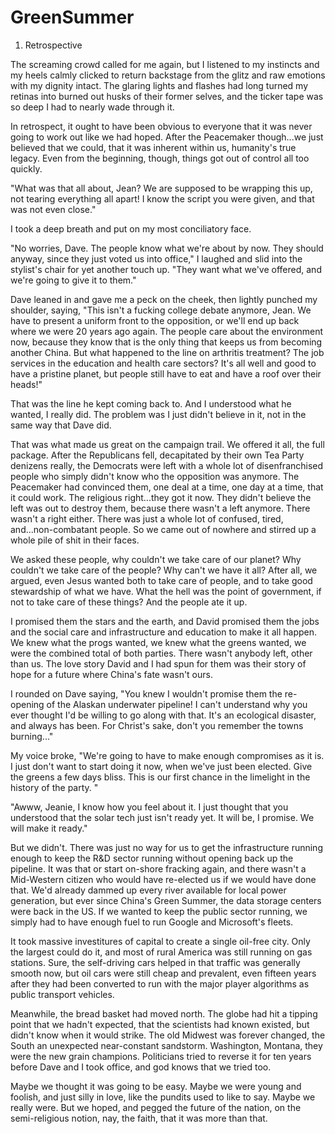 GreenSummer
===========


1. Retrospective  

The screaming crowd called for me again, but I listened to my instincts and my heels calmly clicked to return backstage from the glitz and raw emotions with my dignity intact.  The glaring lights and flashes had long turned my retinas into burned out husks of their former selves, and the ticker tape was so deep I had to nearly wade through it. 

In retrospect, it ought to have been obvious to everyone that it was never going to work out like we had hoped. After the Peacemaker though...we just believed that we could, that it was inherent within us, humanity's true legacy.  Even from the beginning, though, things got out of control all too quickly. 

"What was that all about, Jean?  We are supposed to be wrapping this up, not tearing everything all apart!  I know the script you were given, and that was not even close."

I took a deep breath and put on my most conciliatory face. 

"No worries, Dave.  The people know what we're about by now.  They should anyway, since they just voted us into office," I laughed and slid into the stylist's chair for yet another touch up. "They want what we've offered, and we're going to give it to them."

Dave leaned in and gave me a peck on the cheek, then lightly punched my shoulder, saying, "This isn't a fucking college debate anymore, Jean.  We have to present a uniform front to the opposition, or we'll end up back where we were 20 years ago again.  The people care about the environment now, because they know that is the only thing that keeps us from becoming another China.  But what happened to the line on arthritis treatment?  The job services in the education and health care sectors?  It's all well and good to have a pristine planet, but people still have to eat and have a roof over their heads!"

That was the line he kept coming back to. And I understood what he wanted, I really did.  The problem was I just didn't believe in it, not in the same way that Dave did.  

That was what made us great on the campaign trail. We offered it all, the full package.  After the Republicans fell, decapitated by their own Tea Party denizens really, the Democrats were left with a whole lot of disenfranchised people who simply didn't know who the opposition was anymore. The Peacemaker had convinced them, one deal at a time, one day at a time, that it could work.  The religious right...they got it now. They didn't believe the left was out to destroy them, because there wasn't a left anymore. There wasn't a right either.  There was just a whole lot of confused, tired, and...non-combatant people.   So we came out of nowhere and stirred up a whole pile of shit in their faces.

We asked these people, why couldn't we take care of our planet?  Why couldn't we take care of the people? Why can't we have it all? After all, we argued, even Jesus wanted both to take care of people, and to take good stewardship of what we have. What the hell was the point of government, if not to take care of these things?  And the people ate it up. 

I promised them the stars and the earth, and David promised them the jobs and the social care and infrastructure and education to make it all happen.  We knew what the progs wanted, we knew what the greens wanted, we were the combined total of both parties.  There wasn't anybody left, other than us.  The love story David and I had spun for them was their story of hope for a future where China's fate wasn't ours.  

I rounded on Dave saying, "You knew I wouldn't promise them the re-opening of the Alaskan underwater pipeline!  I can't understand why you ever thought I'd be willing to go along with that.  It's an ecological disaster, and always has been. For Christ's sake, don't you remember the towns burning..."

My voice broke, "We're going to have to make enough compromises as it is. I just don't want to start doing it now, when we've just been elected. Give the greens a few days bliss.  This is our first chance in the limelight in the history of the party. "

"Awww, Jeanie, I know how you feel about it. I just thought that you understood that the solar tech just isn't ready yet. It will be, I promise. We will make it ready."

But we didn't. There was just no way for us to get the infrastructure running enough to keep the R&D sector running without opening back up the pipeline. It was that or start on-shore fracking again, and there wasn't a Mid-Western citizen who would have re-elected us if we would have done that. We'd already dammed up every river available for local power generation, but ever since China's Green Summer, the data storage centers were back in the US.  If we wanted to keep the public sector running, we simply had to have enough fuel to run Google and Microsoft's fleets. 

It took massive investitures of capital to create a single oil-free city.  Only the largest could do it, and most of rural America was still running on gas stations.   Sure, the self-driving cars helped in that traffic was generally smooth now, but oil cars were still cheap and prevalent, even fifteen years after they had been converted to run with the major player algorithms as public transport vehicles. 

Meanwhile, the bread basket had moved north.  The globe had hit a tipping point that we hadn't expected, that the scientists had known existed, but didn't know when it would strike. The old Midwest was forever changed, the South an unexpected near-constant sandstorm. Washington, Montana, they were the new grain champions.  Politicians tried to reverse it for ten years before Dave and I took office, and god knows that we tried too.

Maybe we thought it was going to be easy.  Maybe we were young and foolish, and just silly in love, like the pundits used to like to say.  Maybe we really were. But we hoped, and pegged the future of the nation, on the semi-religious notion, nay, the faith, that it was more than that. 